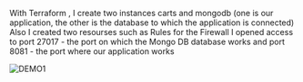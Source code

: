 With Terraform , I create two instances carts and mongodb 
(one is our application, the other is the database to which the application is connected)
Also I created two resourses such as Rules for the Firewall
I opened access to port 27017 - the port on which the Mongo DB database works 
and port 8081 - the port where our application works


![DEMO1](https://user-images.githubusercontent.com/16881413/66167722-a364cb80-e643-11e9-976d-134252dbe186.png)
